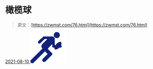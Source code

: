 <!--yml
category: 未分类
date: 0001-01-01 00:00:00
--->

# 橄榄球

> 原文：[https://zwmst.com/76.html](https://zwmst.com/76.html)

   [ <time datetime="2021-08-10T16:48:06+08:00"> 2021-08-10 </time> ](https://zwmst.com/%e6%a9%84%e6%a6%84%e7%90%83)  [![](img/ebd43519120a1691e8cb9d10f3cd1eb8.png)](https://zwmst.com/wp-content/uploads/2021/08/1628585286-1b60e39ac9dc4d8.png)